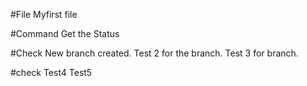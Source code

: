 #File
Myfirst file

#Command 
Get the Status

#Check
New branch created.
Test 2 for the branch.
Test 3 for branch.

#check 
Test4
Test5
